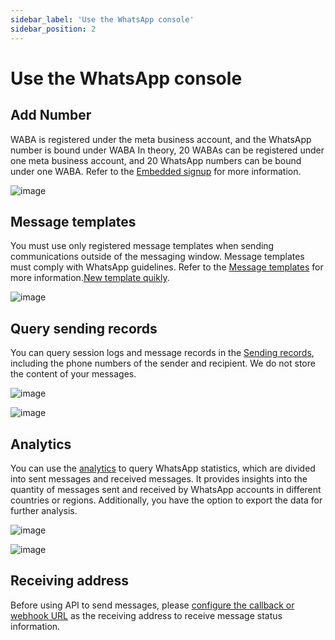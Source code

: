 ```yaml
---
sidebar_label: 'Use the WhatsApp console'
sidebar_position: 2
---
```


# Use the WhatsApp console

## Add Number

WABA is registered under the meta business account, and the WhatsApp number is bound under WABA In theory, 20 WABAs can be registered under one meta business account, and 20 WhatsApp numbers can be bound under one WABA. Refer to the [Embedded signup](docs/whatsapp/started/Embeddedsignup.md) for more information.

![image](https://github.com/uSpeedo/product/assets/116861648/e5b77109-549c-448e-83b1-44ed3a804244)

## Message templates

You must use only registered message templates when sending communications outside of the messaging window. Message templates must comply with WhatsApp guidelines. Refer to the [Message templates](docs/whatsapp/started/template.md) for more information.[New template quikly](https://console.uspeedo.com/sms/new-template).

![image](https://github.com/uSpeedo/product/assets/116861648/cc65346d-55ee-4653-a26d-b744348805bc)


## Query sending records

You can query session logs and message records in the [Sending records](https://console.uspeedo.com/whatsapp/send), including the phone numbers of the sender and recipient. We do not store the content of your messages.

![image](https://github.com/uSpeedo/product/assets/116861648/96bc979b-bae2-40d7-967f-3f25b9ae61b9)

![image](https://github.com/uSpeedo/product/assets/116861648/464968d2-6492-4d4b-89dc-a39b86c921c7)


## Analytics

You can use the [analytics](https://console.uspeedo.com/whatsapp/analytics) to query WhatsApp statistics, which are divided into sent messages and received messages. It provides insights into the quantity of messages sent and received by WhatsApp accounts in different countries or regions. Additionally, you have the option to export the data for further analysis.

![image](https://github.com/uSpeedo/product/assets/116861648/9fd56dd1-110d-40e3-9615-594b389d405d)

![image](https://github.com/uSpeedo/product/assets/116861648/2ca3789d-f81d-4612-ac47-7333dd0a2cbe)

## Receiving address

Before using API to send messages, please [configure the callback or webhook URL](https://console.uspeedo.com/whatsapp/setting) as the receiving address to receive message status information.
